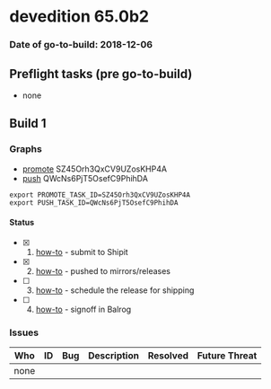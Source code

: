 # devedition 65.0b2

### Date of go-to-build: 2018-12-06

## Preflight tasks (pre go-to-build)
- none

## Build 1  

### Graphs
* [promote](https://tools.taskcluster.net/push-inspector/#/SZ45Orh3QxCV9UZosKHP4A) SZ45Orh3QxCV9UZosKHP4A
* [push](https://tools.taskcluster.net/push-inspector/#/QWcNs6PjT5OsefC9PhihDA) QWcNs6PjT5OsefC9PhihDA
```
export PROMOTE_TASK_ID=SZ45Orh3QxCV9UZosKHP4A
export PUSH_TASK_ID=QWcNs6PjT5OsefC9PhihDA
```


#### Status
- [x] 1.  [how-to](https://wiki.mozilla.org/Release:Release_Automation_on_Mercurial:Starting_a_Release#Submit_to_Ship_It)  - submit to Shipit
- [x] 2.  [how-to](https://github.com/mozilla-releng/releasewarrior-2.0/blob/master/docs/release-promotion/desktop/howto.md#push-artifacts-to-releases-directory)  - pushed to mirrors/releases
- [ ] 3.  [how-to](https://github.com/mozilla-releng/releasewarrior-2.0/blob/master/docs/release-promotion/desktop/howto.md#ship-the-release)  - schedule the release for shipping
- [ ] 4.  [how-to](https://github.com/mozilla-releng/releasewarrior-2.0/blob/master/docs/release-promotion/desktop/howto.md#obtain-sign-offs-for-changes)  - signoff in Balrog

### Issues
| Who                 | ID               | Bug                                                                 | Description                | Resolved                | Future Threat                |
| ------------------- | ---------------- | ------------------------------------------------------------------- | -------------------------- | ----------------------- | ---------------------------- |
| none | | | | | |

